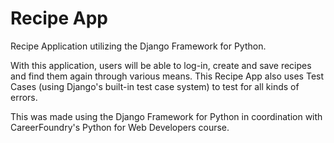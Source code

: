 # Recipe App
 Recipe Application utilizing the Django Framework for Python.
 
 With this application, users will be able to log-in, create and save recipes and find them again through various means.
 This Recipe App also uses Test Cases (using Django's built-in test case system) to test for all kinds of errors.

 This was made using the Django Framework for Python in coordination with CareerFoundry's Python for Web Developers course.
 
